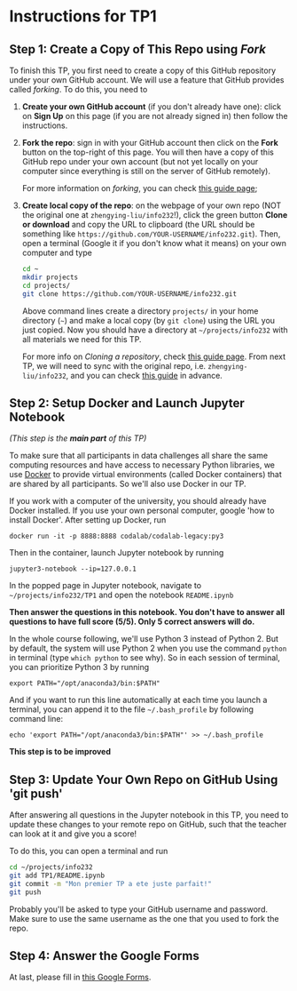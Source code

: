Instructions for TP1
========

## Step 1: Create a Copy of This Repo using *Fork*
To finish this TP, you first need to create a copy of this GitHub repository under your own GitHub account. We will use a feature that GitHub provides called *forking*. To do this, you need to

1. **Create your own GitHub account** (if you don't already have one): click on **Sign Up** on this page (if you are not already signed in) then follow the instructions. 

2. **Fork the repo**: sign in with your GitHub account then click on the **Fork** button on the top-right of this page. You will then have a copy of this GitHub repo under your own account (but not yet locally on your computer since everything is still on the server of GitHub remotely). 

    For more information on *forking*, you can check [this guide page](https://help.github.com/articles/fork-a-repo/);
    
3. **Create local copy of the repo**: on the webpage of your own repo (NOT the original one at `zhengying-liu/info232`!), click the green button **Clone or download** and copy the URL to clipboard (the URL should be something like `https://github.com/YOUR-USERNAME/info232.git`). Then, open a terminal (Google it if you don't know what it means) on your own computer and type

    ```bash
    cd ~
    mkdir projects
    cd projects/
    git clone https://github.com/YOUR-USERNAME/info232.git
    ```
    
    Above command lines create a directory `projects/` in your home directory (`~`) and make a local copy (by `git clone`) using the URL you just copied. Now you should have a directory at `~/projects/info232` with all materials we need for this TP.

    For more info on *Cloning a repository*, check [this guide page](https://help.github.com/articles/cloning-a-repository/). From next TP, we will need to sync with the original repo, i.e. `zhengying-liu/info232`, and you can check [this guide](https://help.github.com/articles/fork-a-repo/#step-3-configure-git-to-sync-your-fork-with-the-original-spoon-knife-repository) in advance.

## Step 2: Setup Docker and Launch Jupyter Notebook 
*(This step is the **main part** of this TP)*

To make sure that all participants in data challenges all share the same computing resources and have access to necessary Python libraries, we use [Docker](https://opensource.com/resources/what-docker) to provide virtual environments (called Docker containers) that are shared by all participants. So we'll also use Docker in our TP.

If you work with a computer of the university, you should already have Docker installed. If you use your own personal computer, google 'how to install Docker'. After setting up Docker, run
```
docker run -it -p 8888:8888 codalab/codalab-legacy:py3
```
Then in the container, launch Jupyter notebook by running
```
jupyter3-notebook --ip=127.0.0.1
```
In the popped page in Jupyter notebook, navigate to `~/projects/info232/TP1` and open the notebook `README.ipynb`

**Then answer the questions in this notebook. You don't have to answer all questions to have full score (5/5). Only 5 correct answers will do.**

In the whole course following, we'll use Python 3 instead of Python 2. But by default, the system will use Python 2 when you use the command `python` in terminal (type `which python` to see why). So in each session of terminal, you can prioritize Python 3 by running
```
export PATH="/opt/anaconda3/bin:$PATH"
```
And if you want to run this line automatically at each time you launch a terminal, you can append it to the file `~/.bash_profile` by following command line:
```
echo 'export PATH="/opt/anaconda3/bin:$PATH"' >> ~/.bash_profile
```

**This step is to be improved**

## Step 3: Update Your Own Repo on GitHub Using 'git push'
After answering all questions in the Jupyter notebook in this TP, you need to update these changes to your remote repo on GitHub, such that the teacher can look at it and give you a score!

To do this, you can open a terminal and run
```bash
cd ~/projects/info232
git add TP1/README.ipynb
git commit -m "Mon premier TP a ete juste parfait!"
git push
```
Probably you'll be asked to type your GitHub username and password. Make sure to use the same username as the one that you used to fork the repo.

## Step 4: Answer the Google Forms
At last, please fill in [this Google Forms](https://docs.google.com/forms/d/e/1FAIpQLScNHMlgRwoKqvVJGGhF-WJtpcxAxnPq_gYYLnJM2TmmaYLQhw/viewform?usp=sf_link).
